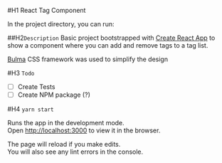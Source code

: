 

#H1 React Tag Component

In the project directory, you can run:

##H2`Description`
Basic project bootstrapped with [Create React App](https://github.com/facebook/create-react-app) to show a component where you can add and remove tags to a tag list.

[Bulma](http://bulma.io/) CSS framework was used to simplify the design


#H3 `Todo`
- [ ] Create Tests
- [ ] Create NPM package (?)

#H4 `yarn start`

Runs the app in the development mode.<br />
Open [http://localhost:3000](http://localhost:3000) to view it in the browser.

The page will reload if you make edits.<br />
You will also see any lint errors in the console.

